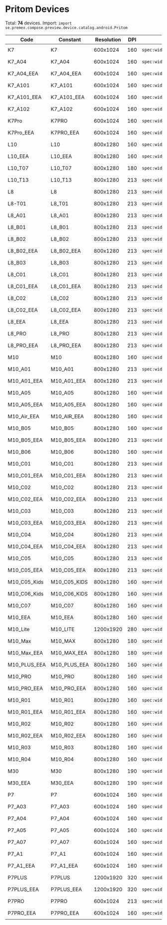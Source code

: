 # Pritom Devices

Total: **74** devices. Import: `import se.premex.compose.preview.device.catalog.android.Pritom`

| Code | Constant | Resolution | DPI | Compose Spec | Preview Usage |
|------|----------|------------|-----|-------------|---------------|
| K7 | K7 | 600x1024 | 160 | `spec:width=600px,height=1024px,dpi=160` | `@Preview(device = Pritom.K7)` |
| K7_A04 | K7_A04 | 600x1024 | 160 | `spec:width=600px,height=1024px,dpi=160` | `@Preview(device = Pritom.K7_A04)` |
| K7_A04_EEA | K7_A04_EEA | 600x1024 | 160 | `spec:width=600px,height=1024px,dpi=160` | `@Preview(device = Pritom.K7_A04_EEA)` |
| K7_A101 | K7_A101 | 600x1024 | 160 | `spec:width=600px,height=1024px,dpi=160` | `@Preview(device = Pritom.K7_A101)` |
| K7_A101_EEA | K7_A101_EEA | 600x1024 | 160 | `spec:width=600px,height=1024px,dpi=160` | `@Preview(device = Pritom.K7_A101_EEA)` |
| K7_A102 | K7_A102 | 600x1024 | 160 | `spec:width=600px,height=1024px,dpi=160` | `@Preview(device = Pritom.K7_A102)` |
| K7Pro | K7PRO | 600x1024 | 160 | `spec:width=600px,height=1024px,dpi=160` | `@Preview(device = Pritom.K7PRO)` |
| K7Pro_EEA | K7PRO_EEA | 600x1024 | 160 | `spec:width=600px,height=1024px,dpi=160` | `@Preview(device = Pritom.K7PRO_EEA)` |
| L10 | L10 | 800x1280 | 160 | `spec:width=800px,height=1280px,dpi=160` | `@Preview(device = Pritom.L10)` |
| L10_EEA | L10_EEA | 800x1280 | 160 | `spec:width=800px,height=1280px,dpi=160` | `@Preview(device = Pritom.L10_EEA)` |
| L10_T07 | L10_T07 | 800x1280 | 180 | `spec:width=800px,height=1280px,dpi=180` | `@Preview(device = Pritom.L10_T07)` |
| L10_T13 | L10_T13 | 800x1280 | 213 | `spec:width=800px,height=1280px,dpi=213` | `@Preview(device = Pritom.L10_T13)` |
| L8 | L8 | 800x1280 | 213 | `spec:width=800px,height=1280px,dpi=213` | `@Preview(device = Pritom.L8)` |
| L8-T01 | L8_T01 | 800x1280 | 213 | `spec:width=800px,height=1280px,dpi=213` | `@Preview(device = Pritom.L8_T01)` |
| L8_A01 | L8_A01 | 800x1280 | 213 | `spec:width=800px,height=1280px,dpi=213` | `@Preview(device = Pritom.L8_A01)` |
| L8_B01 | L8_B01 | 800x1280 | 213 | `spec:width=800px,height=1280px,dpi=213` | `@Preview(device = Pritom.L8_B01)` |
| L8_B02 | L8_B02 | 800x1280 | 213 | `spec:width=800px,height=1280px,dpi=213` | `@Preview(device = Pritom.L8_B02)` |
| L8_B02_EEA | L8_B02_EEA | 800x1280 | 213 | `spec:width=800px,height=1280px,dpi=213` | `@Preview(device = Pritom.L8_B02_EEA)` |
| L8_B03 | L8_B03 | 800x1280 | 213 | `spec:width=800px,height=1280px,dpi=213` | `@Preview(device = Pritom.L8_B03)` |
| L8_C01 | L8_C01 | 800x1280 | 213 | `spec:width=800px,height=1280px,dpi=213` | `@Preview(device = Pritom.L8_C01)` |
| L8_C01_EEA | L8_C01_EEA | 800x1280 | 213 | `spec:width=800px,height=1280px,dpi=213` | `@Preview(device = Pritom.L8_C01_EEA)` |
| L8_C02 | L8_C02 | 800x1280 | 213 | `spec:width=800px,height=1280px,dpi=213` | `@Preview(device = Pritom.L8_C02)` |
| L8_C02_EEA | L8_C02_EEA | 800x1280 | 213 | `spec:width=800px,height=1280px,dpi=213` | `@Preview(device = Pritom.L8_C02_EEA)` |
| L8_EEA | L8_EEA | 800x1280 | 213 | `spec:width=800px,height=1280px,dpi=213` | `@Preview(device = Pritom.L8_EEA)` |
| L8_PRO | L8_PRO | 800x1280 | 213 | `spec:width=800px,height=1280px,dpi=213` | `@Preview(device = Pritom.L8_PRO)` |
| L8_PRO_EEA | L8_PRO_EEA | 800x1280 | 213 | `spec:width=800px,height=1280px,dpi=213` | `@Preview(device = Pritom.L8_PRO_EEA)` |
| M10 | M10 | 800x1280 | 160 | `spec:width=800px,height=1280px,dpi=160` | `@Preview(device = Pritom.M10)` |
| M10_A01 | M10_A01 | 800x1280 | 213 | `spec:width=800px,height=1280px,dpi=213` | `@Preview(device = Pritom.M10_A01)` |
| M10_A01_EEA | M10_A01_EEA | 800x1280 | 213 | `spec:width=800px,height=1280px,dpi=213` | `@Preview(device = Pritom.M10_A01_EEA)` |
| M10_A05 | M10_A05 | 800x1280 | 160 | `spec:width=800px,height=1280px,dpi=160` | `@Preview(device = Pritom.M10_A05)` |
| M10_A05_EEA | M10_A05_EEA | 800x1280 | 160 | `spec:width=800px,height=1280px,dpi=160` | `@Preview(device = Pritom.M10_A05_EEA)` |
| M10_Air_EEA | M10_AIR_EEA | 800x1280 | 160 | `spec:width=800px,height=1280px,dpi=160` | `@Preview(device = Pritom.M10_AIR_EEA)` |
| M10_B05 | M10_B05 | 800x1280 | 160 | `spec:width=800px,height=1280px,dpi=160` | `@Preview(device = Pritom.M10_B05)` |
| M10_B05_EEA | M10_B05_EEA | 800x1280 | 213 | `spec:width=800px,height=1280px,dpi=213` | `@Preview(device = Pritom.M10_B05_EEA)` |
| M10_B06 | M10_B06 | 800x1280 | 160 | `spec:width=800px,height=1280px,dpi=160` | `@Preview(device = Pritom.M10_B06)` |
| M10_C01 | M10_C01 | 800x1280 | 213 | `spec:width=800px,height=1280px,dpi=213` | `@Preview(device = Pritom.M10_C01)` |
| M10_C01_EEA | M10_C01_EEA | 800x1280 | 213 | `spec:width=800px,height=1280px,dpi=213` | `@Preview(device = Pritom.M10_C01_EEA)` |
| M10_C02 | M10_C02 | 800x1280 | 213 | `spec:width=800px,height=1280px,dpi=213` | `@Preview(device = Pritom.M10_C02)` |
| M10_C02_EEA | M10_C02_EEA | 800x1280 | 213 | `spec:width=800px,height=1280px,dpi=213` | `@Preview(device = Pritom.M10_C02_EEA)` |
| M10_C03 | M10_C03 | 800x1280 | 213 | `spec:width=800px,height=1280px,dpi=213` | `@Preview(device = Pritom.M10_C03)` |
| M10_C03_EEA | M10_C03_EEA | 800x1280 | 213 | `spec:width=800px,height=1280px,dpi=213` | `@Preview(device = Pritom.M10_C03_EEA)` |
| M10_C04 | M10_C04 | 800x1280 | 213 | `spec:width=800px,height=1280px,dpi=213` | `@Preview(device = Pritom.M10_C04)` |
| M10_C04_EEA | M10_C04_EEA | 800x1280 | 213 | `spec:width=800px,height=1280px,dpi=213` | `@Preview(device = Pritom.M10_C04_EEA)` |
| M10_C05 | M10_C05 | 800x1280 | 213 | `spec:width=800px,height=1280px,dpi=213` | `@Preview(device = Pritom.M10_C05)` |
| M10_C05_EEA | M10_C05_EEA | 800x1280 | 213 | `spec:width=800px,height=1280px,dpi=213` | `@Preview(device = Pritom.M10_C05_EEA)` |
| M10_C05_Kids | M10_C05_KIDS | 800x1280 | 160 | `spec:width=800px,height=1280px,dpi=160` | `@Preview(device = Pritom.M10_C05_KIDS)` |
| M10_C06_Kids | M10_C06_KIDS | 800x1280 | 160 | `spec:width=800px,height=1280px,dpi=160` | `@Preview(device = Pritom.M10_C06_KIDS)` |
| M10_C07 | M10_C07 | 800x1280 | 160 | `spec:width=800px,height=1280px,dpi=160` | `@Preview(device = Pritom.M10_C07)` |
| M10_EEA | M10_EEA | 800x1280 | 160 | `spec:width=800px,height=1280px,dpi=160` | `@Preview(device = Pritom.M10_EEA)` |
| M10_Lite | M10_LITE | 1200x1920 | 280 | `spec:width=1200px,height=1920px,dpi=280` | `@Preview(device = Pritom.M10_LITE)` |
| M10_Max | M10_MAX | 800x1280 | 180 | `spec:width=800px,height=1280px,dpi=180` | `@Preview(device = Pritom.M10_MAX)` |
| M10_Max_EEA | M10_MAX_EEA | 800x1280 | 180 | `spec:width=800px,height=1280px,dpi=180` | `@Preview(device = Pritom.M10_MAX_EEA)` |
| M10_PLUS_EEA | M10_PLUS_EEA | 800x1280 | 160 | `spec:width=800px,height=1280px,dpi=160` | `@Preview(device = Pritom.M10_PLUS_EEA)` |
| M10_PRO | M10_PRO | 800x1280 | 160 | `spec:width=800px,height=1280px,dpi=160` | `@Preview(device = Pritom.M10_PRO)` |
| M10_PRO_EEA | M10_PRO_EEA | 800x1280 | 160 | `spec:width=800px,height=1280px,dpi=160` | `@Preview(device = Pritom.M10_PRO_EEA)` |
| M10_R01 | M10_R01 | 800x1280 | 160 | `spec:width=800px,height=1280px,dpi=160` | `@Preview(device = Pritom.M10_R01)` |
| M10_R01_EEA | M10_R01_EEA | 800x1280 | 160 | `spec:width=800px,height=1280px,dpi=160` | `@Preview(device = Pritom.M10_R01_EEA)` |
| M10_R02 | M10_R02 | 800x1280 | 160 | `spec:width=800px,height=1280px,dpi=160` | `@Preview(device = Pritom.M10_R02)` |
| M10_R02_EEA | M10_R02_EEA | 800x1280 | 160 | `spec:width=800px,height=1280px,dpi=160` | `@Preview(device = Pritom.M10_R02_EEA)` |
| M10_R03 | M10_R03 | 800x1280 | 160 | `spec:width=800px,height=1280px,dpi=160` | `@Preview(device = Pritom.M10_R03)` |
| M10_R04 | M10_R04 | 800x1280 | 160 | `spec:width=800px,height=1280px,dpi=160` | `@Preview(device = Pritom.M10_R04)` |
| M30 | M30 | 800x1280 | 190 | `spec:width=800px,height=1280px,dpi=190` | `@Preview(device = Pritom.M30)` |
| M30_EEA | M30_EEA | 800x1280 | 190 | `spec:width=800px,height=1280px,dpi=190` | `@Preview(device = Pritom.M30_EEA)` |
| P7 | P7 | 600x1024 | 160 | `spec:width=600px,height=1024px,dpi=160` | `@Preview(device = Pritom.P7)` |
| P7_A03 | P7_A03 | 600x1024 | 160 | `spec:width=600px,height=1024px,dpi=160` | `@Preview(device = Pritom.P7_A03)` |
| P7_A04 | P7_A04 | 600x1024 | 160 | `spec:width=600px,height=1024px,dpi=160` | `@Preview(device = Pritom.P7_A04)` |
| P7_A05 | P7_A05 | 600x1024 | 160 | `spec:width=600px,height=1024px,dpi=160` | `@Preview(device = Pritom.P7_A05)` |
| P7_A07 | P7_A07 | 600x1024 | 160 | `spec:width=600px,height=1024px,dpi=160` | `@Preview(device = Pritom.P7_A07)` |
| P7_A1 | P7_A1 | 600x1024 | 160 | `spec:width=600px,height=1024px,dpi=160` | `@Preview(device = Pritom.P7_A1)` |
| P7_A1_EEA | P7_A1_EEA | 600x1024 | 160 | `spec:width=600px,height=1024px,dpi=160` | `@Preview(device = Pritom.P7_A1_EEA)` |
| P7PLUS | P7PLUS | 1200x1920 | 320 | `spec:width=1200px,height=1920px,dpi=320` | `@Preview(device = Pritom.P7PLUS)` |
| P7PLUS_EEA | P7PLUS_EEA | 1200x1920 | 320 | `spec:width=1200px,height=1920px,dpi=320` | `@Preview(device = Pritom.P7PLUS_EEA)` |
| P7PRO | P7PRO | 600x1024 | 213 | `spec:width=600px,height=1024px,dpi=213` | `@Preview(device = Pritom.P7PRO)` |
| P7PRO_EEA | P7PRO_EEA | 600x1024 | 160 | `spec:width=600px,height=1024px,dpi=160` | `@Preview(device = Pritom.P7PRO_EEA)` |

<!-- Generated automatically. Do not edit manually. -->
